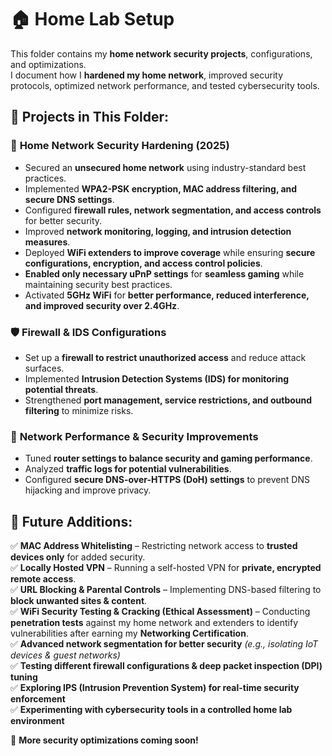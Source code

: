 # 🏠 Home Lab Setup  

This folder contains my **home network security projects**, configurations, and optimizations.  
I document how I **hardened my home network**, improved security protocols, optimized network performance, and tested cybersecurity tools.  

## 🔹 Projects in This Folder:  

### 🔐 **Home Network Security Hardening (2025)**  
- Secured an **unsecured home network** using industry-standard best practices.  
- Implemented **WPA2-PSK encryption, MAC address filtering, and secure DNS settings**.  
- Configured **firewall rules, network segmentation, and access controls** for better security.  
- Improved **network monitoring, logging, and intrusion detection measures**.  
- Deployed **WiFi extenders to improve coverage** while ensuring **secure configurations, encryption, and access control policies**.  
- **Enabled only necessary uPnP settings** for **seamless gaming** while maintaining security best practices.  
- Activated **5GHz WiFi** for **better performance, reduced interference, and improved security over 2.4GHz**.  

### 🛡 **Firewall & IDS Configurations**  
- Set up a **firewall to restrict unauthorized access** and reduce attack surfaces.  
- Implemented **Intrusion Detection Systems (IDS) for monitoring potential threats**.  
- Strengthened **port management, service restrictions, and outbound filtering** to minimize risks.  

### 📡 **Network Performance & Security Improvements**  
- Tuned **router settings to balance security and gaming performance**.  
- Analyzed **traffic logs for potential vulnerabilities**.  
- Configured **secure DNS-over-HTTPS (DoH) settings** to prevent DNS hijacking and improve privacy.  

## 🚀 **Future Additions:**  
✅ **MAC Address Whitelisting** – Restricting network access to **trusted devices only** for added security.  
✅ **Locally Hosted VPN** – Running a self-hosted VPN for **private, encrypted remote access**.  
✅ **URL Blocking & Parental Controls** – Implementing DNS-based filtering to **block unwanted sites & content**.  
✅ **WiFi Security Testing & Cracking (Ethical Assessment)** – Conducting **penetration tests** against my home network and extenders to identify vulnerabilities after earning my **Networking Certification**.  
✅ **Advanced network segmentation for better security** *(e.g., isolating IoT devices & guest networks)*  
✅ **Testing different firewall configurations & deep packet inspection (DPI) tuning**  
✅ **Exploring IPS (Intrusion Prevention System) for real-time security enforcement**  
✅ **Experimenting with cybersecurity tools in a controlled home lab environment**  

🚀 **More security optimizations coming soon!**
